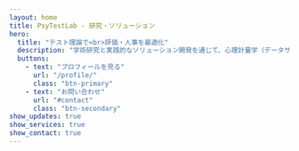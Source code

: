```yaml
---
layout: home
title: PsyTestLab - 研究・ソリューション
hero:
  title: "テスト理論で<br>評価・人事を最適化"
  description: "学術研究と実践的なソリューション開発を通じて、心理計量学（データサイエンス・統計学・プログラミング）の分野の最新知見を利用して新たな価値を創出しています。"
  buttons:
    - text: "プロフィールを見る"
      url: "/profile/"
      class: "btn-primary"
    - text: "お問い合わせ"
      url: "#contact"
      class: "btn-secondary"
show_updates: true
show_services: true
show_contact: true
---
```

